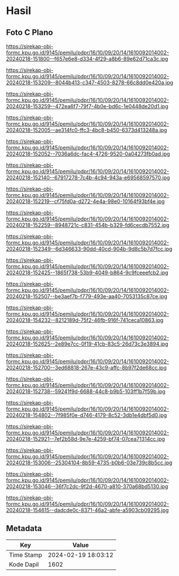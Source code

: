 # Hasil

## Foto C Plano

https://sirekap-obj-formc.kpu.go.id/9145/pemilu/pdpr/16/10/09/20/14/1610092014002-20240218-151800--f657e6e8-d334-4f29-a8b6-89e62d71ca3c.jpg

https://sirekap-obj-formc.kpu.go.id/9145/pemilu/pdpr/16/10/09/20/14/1610092014002-20240218-153209--8044b413-c347-4503-8278-66c8dd0e420a.jpg

https://sirekap-obj-formc.kpu.go.id/9145/pemilu/pdpr/16/10/09/20/14/1610092014002-20240218-153259--472ea6f7-79f7-4b0e-bd6c-1e0448de20d1.jpg

https://sirekap-obj-formc.kpu.go.id/9145/pemilu/pdpr/16/10/09/20/14/1610092014002-20240218-152005--ae314fc0-ffc3-4bc8-b450-6373d413248a.jpg

https://sirekap-obj-formc.kpu.go.id/9145/pemilu/pdpr/16/10/09/20/14/1610092014002-20240218-152052--7036a6dc-fac4-4726-9520-0a04273fb0ad.jpg

https://sirekap-obj-formc.kpu.go.id/9145/pemilu/pdpr/16/10/09/20/14/1610092014002-20240218-152140--67917278-7c4b-4c94-943a-e69568597570.jpg

https://sirekap-obj-formc.kpu.go.id/9145/pemilu/pdpr/16/10/09/20/14/1610092014002-20240218-152219--cf75fd0a-d272-4e4a-98e0-10164f93bf4e.jpg

https://sirekap-obj-formc.kpu.go.id/9145/pemilu/pdpr/16/10/09/20/14/1610092014002-20240218-152259--8948721c-c831-454b-b329-fd6cecdb7552.jpg

https://sirekap-obj-formc.kpu.go.id/9145/pemilu/pdpr/16/10/09/20/14/1610092014002-20240218-152349--6d346633-90dd-40cd-904b-9d8c5b7d7fcc.jpg

https://sirekap-obj-formc.kpu.go.id/9145/pemilu/pdpr/16/10/09/20/14/1610092014002-20240218-152425--1865f738-53b9-4049-b864-9c9fceeefcb2.jpg

https://sirekap-obj-formc.kpu.go.id/9145/pemilu/pdpr/16/10/09/20/14/1610092014002-20240218-152507--be3aef7b-f779-493e-aa40-7053135c87ce.jpg

https://sirekap-obj-formc.kpu.go.id/9145/pemilu/pdpr/16/10/09/20/14/1610092014002-20240218-154232--8212189d-75f2-46fb-916f-741ceca10863.jpg

https://sirekap-obj-formc.kpu.go.id/9145/pemilu/pdpr/16/10/09/20/14/1610092014002-20240218-152625--2e89e7cc-0f19-41cb-83c5-26d73c3e3894.jpg

https://sirekap-obj-formc.kpu.go.id/9145/pemilu/pdpr/16/10/09/20/14/1610092014002-20240218-152700--3ed68818-267e-43c9-affc-8b97f2de68cc.jpg

https://sirekap-obj-formc.kpu.go.id/9145/pemilu/pdpr/16/10/09/20/14/1610092014002-20240218-152738--59241f9d-6688-44c8-b9b5-103ff1b7f59b.jpg

https://sirekap-obj-formc.kpu.go.id/9145/pemilu/pdpr/16/10/09/20/14/1610092014002-20240218-154802--7f985f0e-d746-4179-8c52-3db1e4dbf5d0.jpg

https://sirekap-obj-formc.kpu.go.id/9145/pemilu/pdpr/16/10/09/20/14/1610092014002-20240218-152921--7ef2b58d-9e7e-4259-bf74-07cea71314cc.jpg

https://sirekap-obj-formc.kpu.go.id/9145/pemilu/pdpr/16/10/09/20/14/1610092014002-20240218-153006--25304104-8b59-4735-b0b6-03e739c8b5cc.jpg

https://sirekap-obj-formc.kpu.go.id/9145/pemilu/pdpr/16/10/09/20/14/1610092014002-20240218-153046--36f7c2dc-9f2d-4670-a810-370a68bd5130.jpg

https://sirekap-obj-formc.kpu.go.id/9145/pemilu/pdpr/16/10/09/20/14/1610092014002-20240218-154615--dadcde0c-8371-46a2-abfe-a5903cb09295.jpg


## Metadata

| Key        | Value               |
| ---------- | ------------------- |
| Time Stamp | 2024-02-19 18:03:12 |
| Kode Dapil | 1602                |



